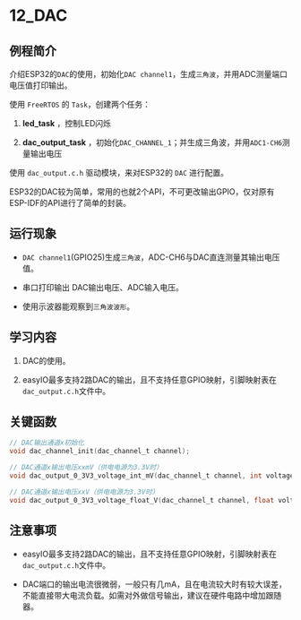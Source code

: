 # 12_DAC

## 例程简介

介绍ESP32的`DAC`的使用，初始化`DAC channel1`，生成`三角波`，并用ADC测量端口电压值打印输出。

使用 `FreeRTOS` 的 `Task`，创建两个任务：

1. **led_task** ，控制LED闪烁

2. **dac_output_task** ，初始化`DAC_CHANNEL_1`；并生成三角波，并用`ADC1-CH6`测量输出电压

使用 `dac_output.c.h` 驱动模块，来对ESP32的 `DAC` 进行配置。

ESP32的DAC较为简单，常用的也就2个API，不可更改输出GPIO，仅对原有ESP-IDF的API进行了简单的封装。


## 运行现象

* `DAC channel1`(GPIO25)生成`三角波`，ADC-CH6与DAC直连测量其输出电压值。

* 串口打印输出 DAC输出电压、ADC输入电压。

* 使用示波器能观察到`三角波波形`。


## 学习内容

1. DAC的使用。

2. easyIO最多支持2路DAC的输出，且不支持任意GPIO映射，引脚映射表在`dac_output.c.h`文件中。


## 关键函数

```c
// DAC输出通道x初始化
void dac_channel_init(dac_channel_t channel);

// DAC通道x输出电压xxmV（供电电源为3.3V时）
void dac_output_0_3V3_voltage_int_mV(dac_channel_t channel, int voltage);

// DAC通道x输出电压xxV（供电电源为3.3V时）
void dac_output_0_3V3_voltage_float_V(dac_channel_t channel, float voltage);
```


## 注意事项

- easyIO最多支持2路DAC的输出，且不支持任意GPIO映射，引脚映射表在`dac_output.c.h`文件中。

- DAC端口的输出电流很微弱，一般只有几mA，且在电流较大时有较大误差，不能直接带大电流负载。如需对外做信号输出，建议在硬件电路中增加跟随器。